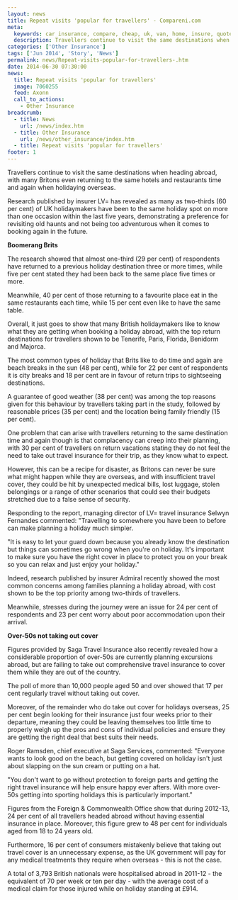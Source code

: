 ```yaml
---
layout: news
title: Repeat visits 'popular for travellers' - Compareni.com
meta:
  keywords: car insurance, compare, cheap, uk, van, home, insure, quotes, online, comparison, bike, loans, life
  description: Travellers continue to visit the same destinations when heading abroad, with many Britons even returning to the same hotels and restaurants time and a
categories: ['Other Insurance']
tags: ['Jun 2014', 'Story', 'News']
permalink: news/Repeat-visits-popular-for-travellers-.htm
date: 2014-06-30 07:30:00
news:
  title: Repeat visits 'popular for travellers'
  image: 7060255
  feed: Axonn
  call_to_actions:
    - Other Insurance
breadcrumb:
  - title: News
    url: /news/index.htm
  - title: Other Insurance
    url: /news/other_insurance/index.htm
  - title: Repeat visits 'popular for travellers'
footer: 1
---
```


Travellers continue to visit the same destinations when heading abroad, with many Britons even returning to the same hotels and restaurants time and again when holidaying overseas.

Research published by insurer LV= has revealed as many as two-thirds (60 per cent) of UK holidaymakers have been to the same holiday spot on more than one occasion within the last five years, demonstrating a preference for revisiting old haunts and not being too adventurous when it comes to booking again in the future.

<strong>Boomerang Brits</strong>

The research showed that almost one-third (29 per cent) of respondents have returned to a previous holiday destination three or more times, while five per cent stated they had been back to the same place five times or more.

Meanwhile, 40 per cent of those returning to a favourite place eat in the same restaurants each time, while 15 per cent even like to have the same table.

Overall, it just goes to show that many British holidaymakers like to know what they are getting when booking a holiday abroad, with the top return destinations for travellers shown to be Tenerife, Paris, Florida, Benidorm and Majorca.

The most common types of holiday that Brits like to do time and again are beach breaks in the sun (48 per cent), while for 22 per cent of respondents it is city breaks and 18 per cent are in favour of return trips to sightseeing destinations.

A guarantee of good weather (38 per cent) was among the top reasons given for this behaviour by travellers taking part in the study, followed by reasonable prices (35 per cent) and the location being family friendly (15 per cent).

One problem that can arise with travellers returning to the same destination time and again though is that complacency can creep into their planning, with 30 per cent of travellers on return vacations stating they do not feel the need to take out travel insurance for their trip, as they know what to expect.

However, this can be a recipe for disaster, as Britons can never be sure what might happen while they are overseas, and with insufficient travel cover, they could be hit by unexpected medical bills, lost luggage, stolen belongings or a range of other scenarios that could see their budgets stretched due to a false sense of security.

Responding to the report, managing director of LV= travel insurance Selwyn Fernandes commented: &quot;Travelling to somewhere you have been to before can make planning a holiday much simpler.

&quot;It is easy to let your guard down because you already know the destination but things can sometimes go wrong when you&#39;re on holiday. It&#39;s important to make sure you have the right cover in place to protect you on your break so you can relax and just enjoy your holiday.&quot;

Indeed, research published by insurer Admiral recently showed the most common concerns among families planning a holiday abroad, with cost shown to be the top priority among two-thirds of travellers.

Meanwhile, stresses during the journey were an issue for 24 per cent of respondents and 23 per cent worry about poor accommodation upon their arrival.

<strong>Over-50s not taking out cover</strong>

Figures provided by Saga Travel Insurance also recently revealed how a considerable proportion of over-50s are currently planning excursions abroad, but are failing to take out comprehensive travel insurance to cover them while they are out of the country.

The poll of more than 10,000 people aged 50 and over showed that 17 per cent regularly travel without taking out cover.

Moreover, of the remainder who do take out cover for holidays overseas, 25 per cent begin looking for their insurance just four weeks prior to their departure, meaning they could be leaving themselves too little time to properly weigh up the pros and cons of individual policies and ensure they are getting the right deal that best suits their needs.

Roger Ramsden, chief executive at Saga Services, commented: &quot;Everyone wants to look good on the beach, but getting covered on holiday isn&#39;t just about slapping on the sun cream or putting on a hat.&nbsp;

&quot;You don&#39;t want to go without protection to foreign parts and getting the right travel insurance will help ensure happy ever afters. With more over-50s getting into sporting holidays this is particularly important.&quot;

Figures from the Foreign &amp; Commonwealth Office show that during 2012-13, 24 per cent of all travellers headed abroad without having essential insurance in place. Moreover, this figure grew to 48 per cent for individuals aged from 18 to 24 years old.

Furthermore, 16 per cent of consumers mistakenly believe that taking out travel cover is an unnecessary expense, as the UK government will pay for any medical treatments they require when overseas - this is not the case.

A total of 3,793 British nationals were hospitalised abroad in 2011-12 - the equivalent of 70 per week or ten per day - with the average cost of a medical claim for those injured while on holiday standing at &pound;914.
